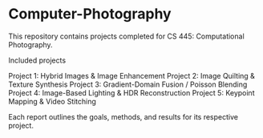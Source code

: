 # Computer-Photography
This repository contains projects completed for CS 445: Computational Photography.

Included projects

Project 1: Hybrid Images & Image Enhancement
Project 2: Image Quilting & Texture Synthesis
Project 3: Gradient-Domain Fusion / Poisson Blending
Project 4: Image-Based Lighting & HDR Reconstruction
Project 5: Keypoint Mapping & Video Stitching

Each report outlines the goals, methods, and results for its respective project.
